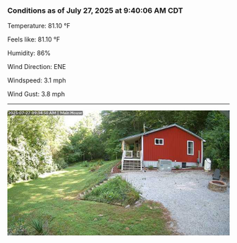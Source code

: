 ### Conditions as of July 27, 2025 at 9:40:06 AM CDT 

Temperature: 81.10 &deg;F

Feels like: 81.10 &deg;F

Humidity: 86%

Wind Direction: ENE

Windspeed: 3.1 mph

Wind Gust: 3.8 mph

---

<img src="./images/latest.jpeg"/>

